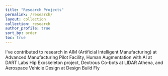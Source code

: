 ```yaml
---
title: "Research Projects"
permalink: /research/
layout: collection
collection: research
author_profile: true
sort_by: order
toc: true
---
```


I've contributed to research in AIM (Artificial Intelligent Manufacturing) at Advanced Manufacturing Pilot Facility, Human Augmentation with AI at DART Labs Hip Exoskeleton project, Dextrous Co-bots at LIDAR Athena, and Aerospace Vehicle Design at Design Build Fly